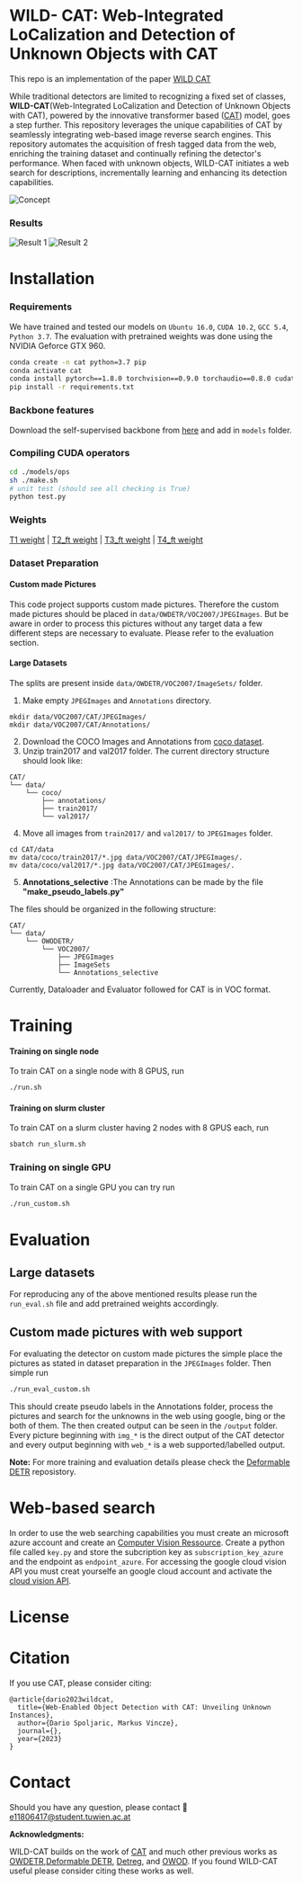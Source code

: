 # WILD- CAT: Web-Integrated LoCalization and Detection of Unknown Objects with CAT
This repo is an implementation of the paper [WILD CAT](/WILD_CAT.pdf)

While traditional detectors are limited to recognizing a fixed set of classes, **WILD-CAT**(Web-Integrated LoCalization and Detection of Unknown Objects with CAT), powered by the innovative transformer based ([CAT](https://github.com/xiaomabufei/CAT)) model, goes a step further. This repository leverages the unique capabilities of CAT by seamlessly integrating web-based image reverse search engines.  This repository automates the acquisition of fresh tagged data from the web, enriching the training dataset and continually refining the detector's performance. When faced with unknown objects, WILD-CAT initiates a web search for descriptions, incrementally learning and enhancing its detection capabilities.

![Concept](/data/concept.png)

### Results


![Result 1](data/result_1.png)
![Result 2](data/result_2.png)


# Installation

### Requirements

We have trained and tested our models on `Ubuntu 16.0`, `CUDA 10.2`, `GCC 5.4`, `Python 3.7`. The evaluation with pretrained weights was done using the NVIDIA Geforce GTX 960.

```bash
conda create -n cat python=3.7 pip
conda activate cat
conda install pytorch==1.8.0 torchvision==0.9.0 torchaudio==0.8.0 cudatoolkit=10.2 -c pytorch
pip install -r requirements.txt
```

### Backbone features

Download the self-supervised backbone from [here](https://dl.fbaipublicfiles.com/dino/dino_resnet50_pretrain/dino_resnet50_pretrain.pth) and add in `models` folder.

### Compiling CUDA operators
```bash
cd ./models/ops
sh ./make.sh
# unit test (should see all checking is True)
python test.py
```


### Weights

[T1 weight](https://drive.google.com/file/d/1Q9e2bhZ3-VvuOrEGN71SHUBwwhc6qS8q/view?usp=sharing)      |      [T2_ft weight](https://drive.google.com/file/d/1XLOuVnAW5z7Eo_13iy-Ri_SzkcO_2gok/view?usp=sharing)      |      [T3_ft weight](https://drive.google.com/file/d/1XDMU2uulDUFGFyV0UIrU8D9HVBGeDTbh/view?usp=sharing)      |      [T4_ft weight](https://drive.google.com/file/d/1bq5yqwNKKgXZiRrfonda7mNIWislmmW7/view?usp=sharing)

### Dataset Preparation

#### Custom made Pictures
This code project supports custom made pictures. Therefore the custom made pictures should be placed in `data/OWDETR/VOC2007/JPEGImages`. But be aware in order to process this pictures without any target data a few different steps are necessary to evaluate. Please refer to the evaluation section.

#### Large Datasets

The splits are present inside `data/OWDETR/VOC2007/ImageSets/` folder.
1. Make empty `JPEGImages` and `Annotations` directory.
```
mkdir data/VOC2007/CAT/JPEGImages/
mkdir data/VOC2007/CAT/Annotations/
```
2. Download the COCO Images and Annotations from [coco dataset](https://cocodataset.org/#download).
3. Unzip train2017 and val2017 folder. The current directory structure should look like:
```
CAT/
└── data/
    └── coco/
        ├── annotations/
        ├── train2017/
        └── val2017/
```
4. Move all images from `train2017/` and `val2017/` to `JPEGImages` folder.
```
cd CAT/data
mv data/coco/train2017/*.jpg data/VOC2007/CAT/JPEGImages/.
mv data/coco/val2017/*.jpg data/VOC2007/CAT/JPEGImages/.
```
5. **Annotations_selective** :The Annotations can be made by the file **"make_pseudo_labels.py"**

The files should be organized in the following structure:
```
CAT/
└── data/
    └── OWODETR/
        └── VOC2007/
        	├── JPEGImages
        	├── ImageSets
        	└── Annotations_selective
```

Currently, Dataloader and Evaluator followed for CAT is in VOC format.
    
# Training

#### Training on single node

To train CAT on a single node with 8 GPUS, run
```bash
./run.sh
```

#### Training on slurm cluster

To train CAT on a slurm cluster having 2 nodes with 8 GPUS each, run
```bash
sbatch run_slurm.sh
```
### Training on single GPU
To train CAT on a single GPU you can try run
```bash
./run_custom.sh
```


# Evaluation

## Large datasets
For reproducing any of the above mentioned results please run the `run_eval.sh` file and add pretrained weights accordingly.

## Custom made pictures with web support
For evaluating the detector on custom made pictures the simple place the pictures as stated in dataset preparation in the `JPEGImages` folder. Then simple run 
```bash
./run_eval_custom.sh
```
This should create pseudo labels in the Annotations folder, process the pictures and search for the unknowns in the web using google, bing or the both of them. The then created output can be seen in the `/output` folder. Every picture beginning with `img_*` is the direct output of the CAT detector and every output beginning with `web_*` is a web supported/labelled output.

**Note:**
For more training and evaluation details please check the [Deformable DETR](https://github.com/fundamentalvision/Deformable-DETR) reposistory.

# Web-based search
In order to use the web searching capabilities you must create an microsoft azure account and create an [Computer Vision Ressource](https://portal.azure.com/#create/Microsoft.CognitiveServicesComputerVision). 
Create a python file called `key.py` and store the subcription key as `subscription_key_azure` and the endpoint as `endpoint_azure`. 
For accessing the google cloud vision API you must creat yourselfe an google cloud account and activate the [cloud vision API](https://cloud.google.com/vision/?hl=de&_ga=2.92802013.-1946153688.1682577171&_gac=1.261494271.1683295912.Cj0KCQjw0tKiBhC6ARIsAAOXutnq2wrlX0Zv9-0Nwn1HTHQ1Ffabq6FJHz_u1amrFTIu5J-MSNTIDEoaAumHEALw_wcB). 


# License




# Citation

If you use CAT, please consider citing:
~~~
@article{dario2023wildcat,
  title={Web-Enabled Object Detection with CAT: Unveiling Unknown Instances},
  author={Dario Spoljaric, Markus Vincze},
  journal={},
  year={2023}
}
~~~

# Contact

Should you have any question, please contact :e-mail: e11806417@student.tuwien.ac.at

**Acknowledgments:**

WILD-CAT builds on the work of [CAT](https://github.com/xiaomabufei/CAT) and much other previous works as [OWDETR](https://github.com/akshitac8/ow-detr),[Deformable DETR](https://github.com/fundamentalvision/Deformable-DETR), [Detreg](https://github.com/amirbar/DETReg), and [OWOD](https://github.com/JosephKJ/OWOD). If you found WILD-CAT useful please consider citing these works as well.


